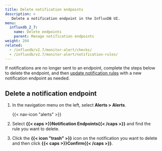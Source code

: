 ```yaml
---
title: Delete notification endpoints
description: >
   Delete a notification endpoint in the InfluxDB UI.
menu:
  influxdb_2_7:
    name: Delete endpoints
    parent: Manage notification endpoints
weight: 204
related:
  - /influxdb/v2.7/monitor-alert/checks/
  - /influxdb/v2.7/monitor-alert/notification-rules/
---
```


If notifications are no longer sent to an endpoint, complete the steps below to
delete the endpoint, and then [update notification rules](/influxdb/v2.7/monitor-alert/notification-rules/update)
with a new notification endpoint as needed.

## Delete a notification endpoint

1.  In the navigation menu on the left, select **Alerts > Alerts**.

    {{< nav-icon "alerts" >}}

2.  Select **{{< caps >}}Notification Endpoints{{< /caps >}}** and find the rule
    you want to delete.
3.  Click the **{{< icon "trash" >}}** icon on the notification you want to delete
    and then click **{{< caps >}}Confirm{{< /caps >}}**.
